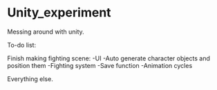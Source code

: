 # Unity_experiment
Messing around with unity.


To-do list:

Finish making fighting scene:
-UI
-Auto generate character objects and position them
-Fighting system
-Save function
-Animation cycles


Everything else.
